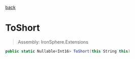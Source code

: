 ﻿

[back](/IronSphere.Extensions/types/StringCastingExtension)

# ToShort

> Assembly: IronSphere.Extensions

```csharp
public static Nullable<Int16> ToShort(this String this)
```



 